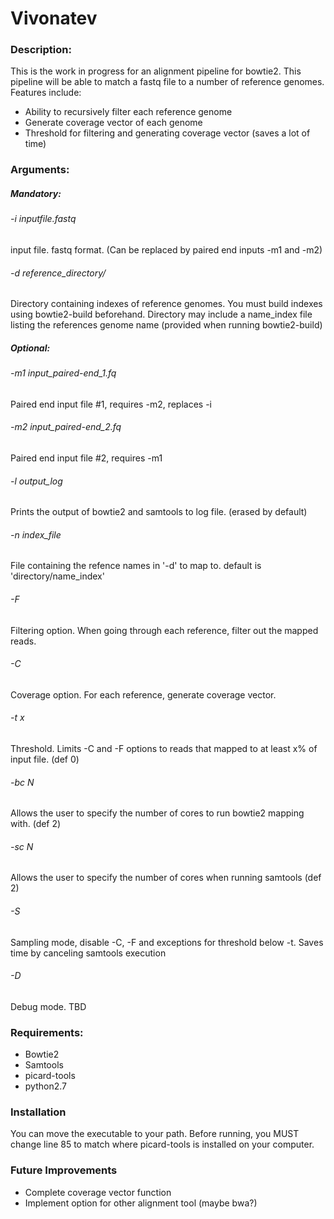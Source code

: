 Vivonatev
=========


### Description:
This is the work in progress for an alignment pipeline for bowtie2. This pipeline will be able to match a fastq file to a number of reference genomes. Features include:
* Ability to recursively filter each reference genome
* Generate coverage vector of each genome
* Threshold for filtering and generating coverage vector (saves a lot of time)


### Arguments:

##### Mandatory:
###### -i inputfile.fastq
input file. fastq format. (Can be replaced by paired end inputs -m1 and -m2)
###### -d reference_directory/
Directory containing indexes of reference genomes. You must build indexes using bowtie2-build beforehand. Directory may include a name_index file listing the references genome name (provided when running bowtie2-build)

##### Optional:
###### -m1 input_paired-end_1.fq
Paired end input file #1, requires -m2, replaces -i
###### -m2 input_paired-end_2.fq
Paired end input file #2, requires -m1
###### -l output_log
Prints the output of bowtie2 and samtools to log file. (erased by default)
###### -n index_file
File containing the refence names in '-d' to map to. default is 'directory/name_index'
###### -F
Filtering option. When going through each reference, filter out the mapped reads.
###### -C
Coverage option. For each reference, generate coverage vector.
###### -t x
Threshold. Limits -C and -F options to reads that mapped to at least x% of input file. (def 0)
###### -bc N
Allows the user to specify the number of cores to run bowtie2 mapping with. (def 2)
###### -sc N
Allows the user to specify the number of cores when running samtools (def 2)
###### -S
Sampling mode, disable -C, -F and exceptions for threshold below -t. Saves time by canceling samtools execution
###### -D
Debug mode. TBD


### Requirements:
* Bowtie2
* Samtools
* picard-tools
* python2.7


### Installation
You can move the executable to your path. Before running, you MUST change line 85 to match where picard-tools is installed on your computer.  


### Future Improvements
* Complete coverage vector function 
* Implement option for other alignment tool (maybe bwa?)
